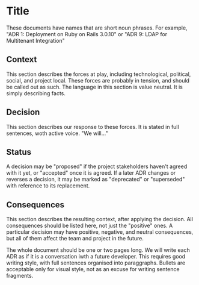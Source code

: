 # Title 

These documents have names that are short noun phrases. For example, "ADR 1: Deployment on Ruby on Rails 3.0.10" or "ADR 9: LDAP for Multitenant Integration"

## Context

This section describes the forces at play, including technological, political, social, and project local. These forces are probably in tension, and should be called out as such. The language in this section is value neutral. It is simply describing facts.

## Decision

This section describes our response to these forces. It is stated in full sentences, woth active voice. "We will..."

## Status

A decision may be "proposed" if the project stakeholders haven't agreed with it yet, or "accepted" once it is agreed. If a later ADR changes or reverses a decision, it may be marked as "deprecated" or "superseded" with reference to its replacement. 

## Consequences

This section describes the resulting context, after applying the decision. All consequences should be listed here, not just the "positive" ones. A particular decision may have positive, negative, and neutral consequences, but all of them affect the team and project in the future. 

The whole document should be one or two pages long. We will write each ADR as if it is a conversation iwth a future developer. This requires good writing style, with full sentences organised into paraggraphs. Bullets are acceptable only for visual style, not as an excuse for writing sentence fragments. 